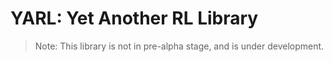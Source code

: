 # YARL: Yet Another RL Library

> Note: This library is not in pre-alpha stage, and is under development.
